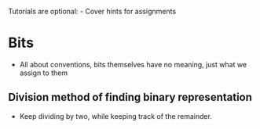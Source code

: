 
Tutorials are optional:
	- Cover hints for assignments 



# Bits
- All about conventions, bits themselves have no meaning, just what we assign to them

## Division method of finding binary representation
- Keep dividing by two, while keeping track of the remainder.
